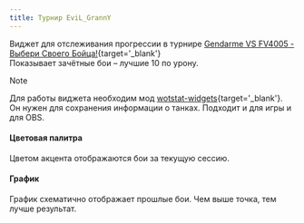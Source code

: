 ```yaml
---
title: Турнир EviL_GrannY
---
```

Виджет для отслеживания прогрессии в турнире [Gendarme VS FV4005 - Выбери Своего Бойца!](https://challenge.tanki.su/challenge/1015/invite/fATbofizZ5WQ3hob){target='_blank'}  
Показывает зачётные бои – лучшие 10 по урону.

> [!NOTE]
> Для работы виджета необходим мод [wotstat-widgets](https://github.com/WOT-STAT/wotstat-widgets/releases/latest){target='_blank'}. Он нужен для сохранения информации о танках.
> Подходит и для игры и для OBS.

#### Цветовая палитра
Цветом акцента отображаются бои за текущую сессию.

#### График
График схематично отображает прошлые бои. Чем выше точка, тем лучше результат.